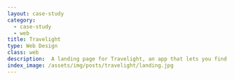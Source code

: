 ```yaml
---
layout: case-study
category:
  - case-study
  - web
title: Travelight
type: Web Design
class: web
description:  A landing page for Travelight, an app that lets you find the shortest route to your destination.
index_image: /assets/img/posts/travelight/landing.jpg
---
```

